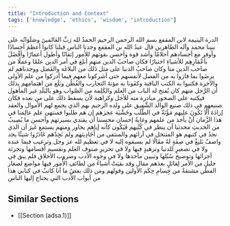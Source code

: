 ```yaml
---
title: "Introduction and Context"
tags: ['knowledge', 'ethics', 'wisdom', "introduction"]
---
```


 الدرة اليتيمة لابن المقفع
بسم الله الرحمن الرحيم
الحمدُ لله رَبِّ العَالمينَ وصَلَوَاتُه على نبينا محمد وآله الطاهرين قال عبدُ الله بن المقفع وجدنا الناس قبلنا كانوا أعظمَ أجسادًا وأوفر مع أجسادهم أحلامًا وأشد قوة وأحسن بقوتهم للأمور إتقانًا وأطول أعمارًا وأفْضَلَ بأعْمَارِهِم للأشياءِ اختبارًا فكان صاحبُ الدين منهم أبلغ في أمر الدين علمًا وعملًا من صاحب الدين منا وكان صاحبُ الدنيا على مثل ذَلكَ من البلاغَة والفَضل
ووجدناهم لم يرضَوا بما فازوا به من الفضل لأنفسهم حتى أشركونا معهم فيما أدركوا من علم الأولى والآخرة فكتبوا به الكتب الباقية وكفَونا به مؤنةَ التجارب والفُطُن وبَلَغ من اهتمامهم بذلك أن الرَّجل منهم كان يُفتح له الباب من العلم والكَلِمة من الصَّواب وهو بالبَلَدِ غير المأهول فيكتبه على الصخور مبادرة منه للأجل وكراهية لأن يسقط ذلك على من بعده فكان صنيعهم في ذلك صنيع الوالد الشَّفيق على ولده الرحيم بهم الذي يجمع لهم الأموال والعقد إرادَةَ ألَّا تَكُونَ عليهم مَؤُنَةٌ في الطَّلَب وخَشْيَة عجزهم إن هم طلبوا فمنتهى علم عالِمنا في هذا الزَّمان أنْ يأخذ من علمهم وغايةُ إحسان محسننا أن يقتدي بسيرتهم
وأحسن ما يُصِيبُ من الحديثِ محدثنا أن ينظر في كُتُبهم فَيَكُون كأنه إياهم يحاور ومنهم يستمع غَيرَ أن الذي نجدُ في كتبهم هو المنتخل في آرائهم والمنتقى من أَحَادِيثهم ولم نَجِدْهم غَادَرُوا شيئًا يجد واصفٌ بَليغٌ في صِفَةٍ لهُ مقَالًا لم يسبقوه إليه لا في تعظيم لله  عز وجل  وترغيب فيما عنده ولا في تصغيرٍ للدنيا وتزهيدٍ فيها ولا في تحريرِ صنوف العلم وتقسيم أقسامها وتجزئة أجزائها وتوضيح سُبُلها وتبيين مآخذها ولا في وجوه الأدب وضروب الأخلاق فلم يبق في جليلٍ من الأمر لِقائلٍ بعدَهم مقال وقد بقيَتْ أشياءُ من لطائفِ الأُمور فيها مواضع لصغار الفطن مشتقةٌ من جِسامِ حِكَم الأولين وقولهم ومن ذلك بعضُ ما أنا كاتبٌ في كتابي هذا من أبواب الأدب التي يحتاج إليها الناس

## Similar Sections
- [[Section (adsa.1)]]
